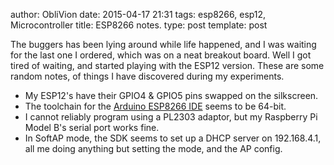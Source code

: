 author: ObliVion
date: 2015-04-17 21:31
tags: esp8266, esp12, Microcontroller
title: ESP8266 notes.
type: post
template: post

The buggers has been lying around while life happened, and I was waiting
for the last one I ordered, which was on a neat breakout board. Well I
got tired of waiting, and started playing with the ESP12 version. These
are some random notes, of things I have discovered during my
experiments.

 - My ESP12's have their GPIO4 & GPIO5 pins swapped on the silkscreen.
 - The toolchain for the [Arduino ESP8266 IDE](https://github.com/esp8266/Arduino) seems to be 64-bit.
 - I cannot reliably program using a PL2303 adaptor, but my Raspberry Pi
   Model B's serial port works fine.
 - In SoftAP mode, the SDK seems to set up a DHCP server on 192.168.4.1, all
   me doing anything but setting the mode, and the AP config.
   
